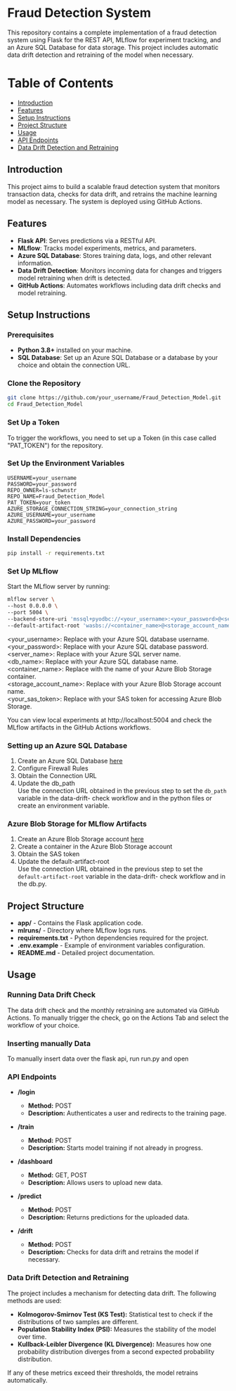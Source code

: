 # Fraud Detection System

This repository contains a complete implementation of a fraud detection system using Flask for the REST API, MLflow for experiment tracking, and an Azure SQL Database for data storage. This project includes automatic data drift detection and retraining of the model when necessary.

# Table of Contents

- [Introduction](#introduction)
- [Features](#features)
- [Setup Instructions](#setup-instructions)
- [Project Structure](#project-structure)
- [Usage](#usage)
- [API Endpoints](#api-endpoints)
- [Data Drift Detection and Retraining](#data-drift-detection-and-retraining)


## Introduction

This project aims to build a scalable fraud detection system that monitors transaction data, checks for data drift, and retrains the machine learning model as necessary. The system is deployed using GitHub Actions.

## Features

- **Flask API**: Serves predictions via a RESTful API.
- **MLflow**: Tracks model experiments, metrics, and parameters.
- **Azure SQL Database**: Stores training data, logs, and other relevant information.
- **Data Drift Detection**: Monitors incoming data for changes and triggers model retraining when drift is detected.
- **GitHub Actions**: Automates workflows including data drift checks and model retraining.

## Setup Instructions

### Prerequisites

- **Python 3.8+** installed on your machine.
- **SQL Database**: Set up an Azure SQL Database or a database by your choice and obtain the connection URL.

### Clone the Repository

```bash
git clone https://github.com/your_username/Fraud_Detection_Model.git
cd Fraud_Detection_Model
```
### Set Up a Token
To trigger the workflows, you need to set up a Token (in this case called "PAT_TOKEN") for the repository.

### Set Up the Environment Variables

```env
USERNAME=your_username
PASSWORD=your_password
REPO_OWNER=ls-schwnstr
REPO_NAME=Fraud_Detection_Model
PAT_TOKEN=your_token
AZURE_STORAGE_CONNECTION_STRING=your_connection_string
AZURE_USERNAME=your_username
AZURE_PASSWORD=your_password
```

### Install Dependencies

```bash
pip install -r requirements.txt
```

### Set Up MLflow

Start the MLflow server by running:

```bash
mlflow server \
--host 0.0.0.0 \
--port 5004 \
--backend-store-uri 'mssql+pyodbc://<your_username>:<your_password>@<server_name>.database.windows.net:1433/<db_name>?driver=ODBC+Driver+17+for+SQL+Server' \
--default-artifact-root 'wasbs://<container_name>@<storage_account_name>.blob.core.windows.net?<your_sas_token>'
```
<your_username>: Replace with your Azure SQL database username.  
<your_password>: Replace with your Azure SQL database password.  
<server_name>: Replace with your Azure SQL server name.  
<db_name>: Replace with your Azure SQL database name.  
<container_name>: Replace with the name of your Azure Blob Storage container.  
<storage_account_name>: Replace with your Azure Blob Storage account name.  
<your_sas_token>: Replace with your SAS token for accessing Azure Blob Storage. 

You can view local experiments at http://localhost:5004 and check the MLflow artifacts in the GitHub Actions workflows.

### Setting up an Azure SQL Database
1. Create an Azure SQL Database [here](https://portal.azure.com/)
2. Configure Firewall Rules
3. Obtain the Connection URL
4. Update the db_path  
   Use the connection URL obtained in the previous step to set the `db_path` variable in the data-drift-
   check workflow and in the python files or create an environment variable.

### Azure Blob Storage for MLflow Artifacts
1. Create an Azure Blob Storage account [here](https://portal.azure.com/)
2. Create a container in the Azure Blob Storage account
3. Obtain the SAS token
4. Update the default-artifact-root  
   Use the connection URL obtained in the previous step to set the `default-artifact-root` variable in the data-drift-
   check workflow and in the db.py.

## Project Structure

- **app/** - Contains the Flask application code.
- **mlruns/** - Directory where MLflow logs runs.
- **requirements.txt** - Python dependencies required for the project.
- **.env.example** - Example of environment variables configuration.
- **README.md** - Detailed project documentation.

## Usage 
### Running Data Drift Check
The data drift check and the monthly retraining are automated via GitHub Actions. To manually trigger the check, go on the Actions Tab and select the workflow of your choice.

### Inserting manually Data
To manually insert data over the flask api, run run.py and open 

### API Endpoints

- **/login**
  - **Method:** POST
  - **Description:** Authenticates a user and redirects to the training page.

- **/train**
  - **Method:** POST
  - **Description:** Starts model training if not already in progress.

- **/dashboard**
  - **Method:** GET, POST
  - **Description:** Allows users to upload new data.

- **/predict**
  - **Method:** POST
  - **Description:** Returns predictions for the uploaded data.

- **/drift**
  - **Method:** POST
  - **Description:** Checks for data drift and retrains the model if necessary.

### Data Drift Detection and Retraining

The project includes a mechanism for detecting data drift. The following methods are used:

- **Kolmogorov-Smirnov Test (KS Test):** Statistical test to check if the distributions of two samples are different.
- **Population Stability Index (PSI):** Measures the stability of the model over time.
- **Kullback-Leibler Divergence (KL Divergence):** Measures how one probability distribution diverges from a second expected probability distribution.

If any of these metrics exceed their thresholds, the model retrains automatically.


